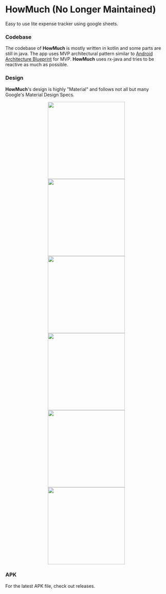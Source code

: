 # HowMuch (No Longer Maintained)

Easy to use lite expense tracker using google sheets.

### Codebase
The codebase of <b>HowMuch</b> is mostly written in kotlin and some parts are still in java. The app uses MVP architectural pattern similar to <a href="https://github.com/googlesamples/android-architecture/tree/todo-mvp/">Android Architecture Blueprint</a> for MVP. <b>HowMuch</b> uses rx-java and tries to be reactive as much as possible.

### Design
<b>HowMuch</b>'s design is highly "Material" and follows not all but many Google's Material Design Specs.

<div align="center">
<img width="240" src="https://amanshuraikwar.github.io/assets/howmuch/7.jpg">
</div>

<div align="center">
<img width="240" src="https://amanshuraikwar.github.io/assets/howmuch/1.jpg">
</div>

<div align="center">
<img width="240" src="https://amanshuraikwar.github.io/assets/howmuch/6.jpg">
</div>

<div align="center">
<img width="240" src="https://amanshuraikwar.github.io/assets/howmuch/2.jpg">
</div>

<div align="center">
<img width="240" src="https://amanshuraikwar.github.io/assets/howmuch/3.jpg">
</div>

<div align="center">
<img width="240" src="https://amanshuraikwar.github.io/assets/howmuch/4.jpg">
</div>

### APK
For the latest APK file, check out releases.
